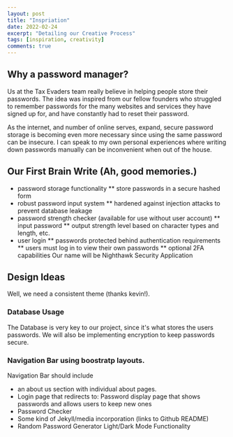 ```yaml
---
layout: post
title: "Inspriation"
date: 2022-02-24
excerpt: "Detailing our Creative Process"
tags: [inspiration, creativity]
comments: true
---
```

## Why a password manager?

Us at the Tax Evaders team really believe in helping people store their passwords. The idea was inspired from our fellow founders who struggled to remember passwords for the many websites and services they have signed up for, and have constantly had to reset their password. 

As the internet, and number of online serves, expand, secure password storage is becoming even more necessary since using the same password can be insecure. I can speak to my own personal experiences where writing down passwords manually can be inconvenient when out of the house.


## Our First Brain Write (Ah, good memories.)

 * password storage functionality
 ** store passwords in a secure hashed form
 * robust password input system
 ** hardened against injection attacks to prevent database leakage
 * password strength checker (available for use without user account)
 ** input password
 ** output strength level based on character types and length, etc.
 * user login
 ** passwords protected behind authentication requirements
 ** users must log in to view their own passwords
 ** optional 2FA capabilities
 Our name will be Nighthawk Security Application
 
## Design Ideas
Well, we need a consistent theme (thanks kevin!).

### Database Usage
The Database is very key to our project, since it's what stores the users passwords. We will also be implementing encryption to keep passwords secure.

### Navigation Bar using boostratp layouts. 
Navigation Bar should include
* an about us section with individual about pages.
* Login page that redirects to: Password display page that shows passwords and allows users to keep new ones
* Password Checker
* Some kind of Jekyll/media incorporation (links to Github README)
* Random Password Generator Light/Dark Mode Functionality
